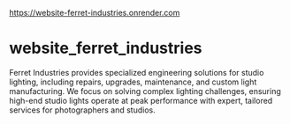https://website-ferret-industries.onrender.com
# website_ferret_industries
Ferret Industries provides specialized engineering solutions for studio lighting, including repairs, upgrades, maintenance, and custom light manufacturing. We focus on solving complex lighting challenges, ensuring high-end studio lights operate at peak performance with expert, tailored services for photographers and studios.
